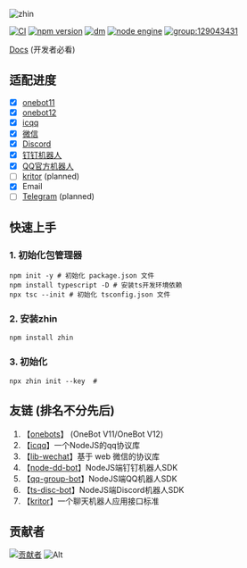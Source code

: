 ![zhin](https://socialify.git.ci/zhinjs/zhin/image?description=1&descriptionEditable=a%20chat%20bot%20framework%20for%20Node.js%20developers%2C%20compatible%20with%20qq%E3%80%81icqq%E3%80%81wechat%E3%80%81discord%E3%80%81onebot(11%2F12)%E3%80%81dingtalk%E3%80%82&font=Rokkitt&forks=1&issues=1&language=1&name=1&owner=1&pattern=Overlapping%20Hexagons&stargazers=1&theme=Auto)

[![CI](https://github.com/zhinjs/zhin/actions/workflows/ci.yml/badge.svg)](https://github.com/zhinjs/zhin/actions/workflows/ci.yml)
[![npm version](https://img.shields.io/npm/v/zhin/latest.svg)](https://www.npmjs.com/package/zhin)
[![dm](https://shields.io/npm/dm/zhin)](https://www.npmjs.com/package/zhin)
[![node engine](https://img.shields.io/node/v/zhin/latest.svg)](https://nodejs.org)
[![group:129043431](https://img.shields.io/badge/group-129043431-blue)](https://qm.qq.com/cgi-bin/qm/qr?_wv=1027&k=vGiaVXLVoNAlDKHTej7GOzQV1Q6U5jiK&authKey=J%2FtBMx99f%2FkPs%2FF3P3Z7bQyISLMB5%2FuTRSI9oVRKCPo5J4Gq4dtOK4XzQLUaAV4r&noverify=0&group_code=129043431)

[Docs](https://zhin.pages.dev) (开发者必看)

## 适配进度
- [x] [onebot11](https://github.com/botuniverse/onebot-11)
- [x] [onebot12](https://onebot.dev/)
- [x] [icqq](https://github.com/icqqjs/icqq)
- [x] [微信](https://github.com/lc-cn/lib-wechat)
- [x] [Discord](https://discord.com/developers/applications)
- [x] [钉钉机器人](https://open-dev.dingtalk.com/)
- [x] [QQ官方机器人](https://q.qq.com/)
- [ ] [kritor](https://github.com/KarinJS/kritor) (planned)
- [x] Email
- [ ] [Telegram](https://telegram.org) (planned)
## 快速上手
### 1. 初始化包管理器
```shell
npm init -y # 初始化 package.json 文件
npm install typescript -D # 安装ts开发环境依赖
npx tsc --init # 初始化 tsconfig.json 文件
```
### 2. 安装zhin
```shell
npm install zhin
```
### 3. 初始化
```shell
npx zhin init --key  # 
```
## 友链 (排名不分先后)
1. 【[onebots](https://onebots.pages.dev)】 (OneBot V11/OneBot V12)
2. 【[icqq](https://github.com/icqqjs/icqq)】一个NodeJS的qq协议库
3. 【[lib-wechat](https://github.com/lc-cn/lib-wechat)】基于 web 微信的协议库
4. 【[node-dd-bot](https://github.com/lc-cn/dingtalk-bot)】NodeJS端钉钉机器人SDK
5. 【[qq-group-bot](https://github.com/lc-cn/qq-group-bot)】NodeJS端QQ机器人SDK
6. 【[ts-disc-bot](https://github.com/lc-cn/ts-disc-bot)】NodeJS端Discord机器人SDK
7. 【[kritor](https://github.com/KarinJS/kritor)】一个聊天机器人应用接口标准

## 贡献者

[![贡献者](https://contributors-img.web.app/image?repo=zhinjs/zhin)](https://github.com/zhinjs/zhin/graphs/contributors)
![Alt](https://repobeats.axiom.co/api/embed/26e79889b3756142f3145cd72ae19830e6b4c06a.svg "Repobeats analytics image")



